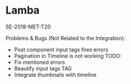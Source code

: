 # Lamba
SE-2018-MET-T20

Problems & Bugs (Not Related to the Integration):
- Post component input tags fires errors
- Pagination in Timeline is not working
TODO:
- Fix mentioned errors 
- Beautify input tags TAG
- Integrate thumbnails with timeline
